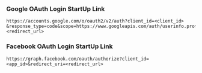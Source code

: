 ### Google OAuth Login StartUp Link

```commandline
https://accounts.google.com/o/oauth2/v2/auth?client_id=<client_id>
&response_type=code&scope=https://www.googleapis.com/auth/userinfo.profile&access_type=offline&redirect_uri=<redirect_url>

```

### Facebook OAuth Login StartUp Link
```commandline
https://graph.facebook.com/oauth/authorize?client_id=<app_id>&redirect_uri=<redirect_url>
```

